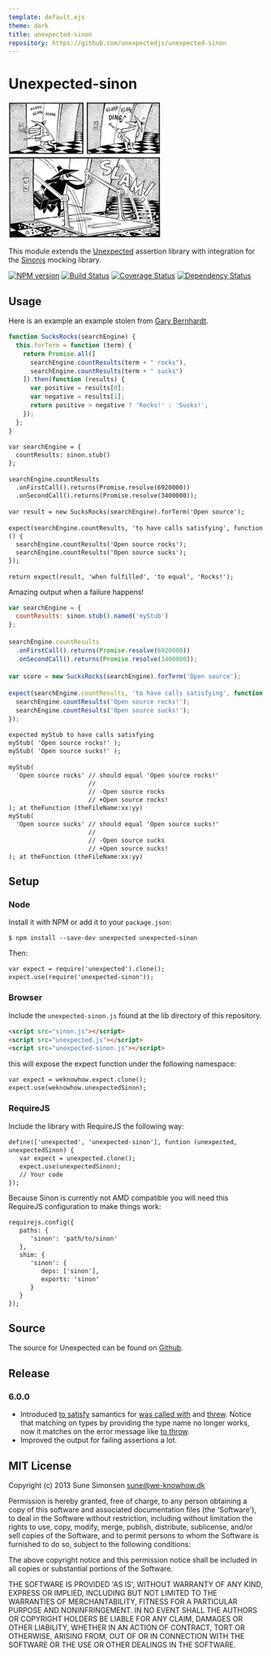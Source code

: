 ```yaml
---
template: default.ejs
theme: dark
title: unexpected-sinon
repository: https://github.com/unexpectedjs/unexpected-sinon
---
```


# Unexpected-sinon

![Unexpected spy :)](unexpectedSpy.png)

This module extends the
[Unexpected](https://github.com/unexpectedjs/unexpected) assertion
library with integration for the [Sinonjs](http://sinonjs.org/)
mocking library.

[![NPM version](https://badge.fury.io/js/unexpected-sinon.svg)](http://badge.fury.io/js/unexpected-sinon)
[![Build Status](https://travis-ci.org/unexpectedjs/unexpected-sinon.svg?branch=master)](https://travis-ci.org/unexpectedjs/unexpected-sinon)
[![Coverage Status](https://coveralls.io/repos/unexpectedjs/unexpected-sinon/badge.svg)](https://coveralls.io/r/unexpectedjs/unexpected-sinon)
[![Dependency Status](https://david-dm.org/unexpectedjs/unexpected-sinon.svg)](https://david-dm.org/unexpectedjs/unexpected-sinon)

## Usage

Here is an example an example stolen from
[Gary Bernhardt](https://twitter.com/garybernhardt).

```js
function SucksRocks(searchEngine) {
  this.forTerm = function (term) {
    return Promise.all([
      searchEngine.countResults(term + " rocks"),
      searchEngine.countResults(term + " sucks")
    ]).then(function (results) {
      var positive = results[0];
      var negative = results[1];
      return positive > negative ? 'Rocks!' : 'Sucks!';
    });
  };
}
```

```js#async:true
var searchEngine = {
  countResults: sinon.stub()
};

searchEngine.countResults
  .onFirstCall().returns(Promise.resolve(6920000))
  .onSecondCall().returns(Promise.resolve(3400000));

var result = new SucksRocks(searchEngine).forTerm('Open source');

expect(searchEngine.countResults, 'to have calls satisfying', function () {
  searchEngine.countResults('Open source rocks');
  searchEngine.countResults('Open source sucks');
});

return expect(result, 'when fulfilled', 'to equal', 'Rocks!');
```

Amazing output when a failure happens!

```js
var searchEngine = {
  countResults: sinon.stub().named('myStub')
};

searchEngine.countResults
  .onFirstCall().returns(Promise.resolve(6920000))
  .onSecondCall().returns(Promise.resolve(3400000));

var score = new SucksRocks(searchEngine).forTerm('Open source');

expect(searchEngine.countResults, 'to have calls satisfying', function () {
  searchEngine.countResults('Open source rocks!');
  searchEngine.countResults('Open source sucks!');
});
```

```output
expected myStub to have calls satisfying
myStub( 'Open source rocks!' );
myStub( 'Open source sucks!' );

myStub(
  'Open source rocks' // should equal 'Open source rocks!'
                      //
                      // -Open source rocks
                      // +Open source rocks!
); at theFunction (theFileName:xx:yy)
myStub(
  'Open source sucks' // should equal 'Open source sucks!'
                      //
                      // -Open source sucks
                      // +Open source sucks!
); at theFunction (theFileName:xx:yy)
```

## Setup

### Node

Install it with NPM or add it to your `package.json`:

```
$ npm install --save-dev unexpected unexpected-sinon
```

Then:

```js#evaluate:false
var expect = require('unexpected').clone();
expect.use(require('unexpected-sinon'));
```

### Browser

Include the `unexpected-sinon.js` found at the lib directory of this
repository.

```html
<script src="sinon.js"></script>
<script src="unexpected.js"></script>
<script src="unexpected-sinon.js"></script>
```

this will expose the expect function under the following namespace:

```js#evaluate:false
var expect = weknowhow.expect.clone();
expect.use(weknowhow.unexpectedSinon);
```

### RequireJS

Include the library with RequireJS the following way:

```js#evaluate:false
define(['unexpected', 'unexpected-sinon'], funtion (unexpected, unexpectedSinon) {
   var expect = unexpected.clone();
   expect.use(unexpectedSinon);
   // Your code
});
```

Because Sinon is currently not AMD compatible you will need this RequireJS configuration to make things work:

```js#evaluate:false
requirejs.config({
   paths: {
      'sinon': 'path/to/sinon'
   },
   shim: {
      'sinon': {
         deps: ['sinon'],
         exports: 'sinon'
      }
   }
});
```

## Source

The source for Unexpected can be found on
[Github](https://github.com/unexpectedjs/unexpected-sinon).

## Release

### 6.0.0

* Introduced
  [to satisfy](http://unexpectedjs.github.io/assertions/any/to-satisfy/)
  samantics for
  [was called with](./assertions/spy/was-called-with/)
  and
  [threw](./assertions/spy/was-called-with/). Notice
  that matching on types by providing the type name no longer works,
  now it matches on the error message like
  [to throw](http://unexpectedjs.github.io/assertions/function/to-throw/).
* Improved the output for failing assertions a lot.

## MIT License

Copyright (c) 2013 Sune Simonsen <sune@we-knowhow.dk>

Permission is hereby granted, free of charge, to any person obtaining
a copy of this software and associated documentation files (the
'Software'), to deal in the Software without restriction, including
without limitation the rights to use, copy, modify, merge, publish,
distribute, sublicense, and/or sell copies of the Software, and to
permit persons to whom the Software is furnished to do so, subject to
the following conditions:

The above copyright notice and this permission notice shall be
included in all copies or substantial portions of the Software.

THE SOFTWARE IS PROVIDED 'AS IS', WITHOUT WARRANTY OF ANY KIND,
EXPRESS OR IMPLIED, INCLUDING BUT NOT LIMITED TO THE WARRANTIES OF
MERCHANTABILITY, FITNESS FOR A PARTICULAR PURPOSE AND
NONINFRINGEMENT. IN NO EVENT SHALL THE AUTHORS OR COPYRIGHT HOLDERS BE
LIABLE FOR ANY CLAIM, DAMAGES OR OTHER LIABILITY, WHETHER IN AN ACTION
OF CONTRACT, TORT OR OTHERWISE, ARISING FROM, OUT OF OR IN CONNECTION
WITH THE SOFTWARE OR THE USE OR OTHER DEALINGS IN THE SOFTWARE.
